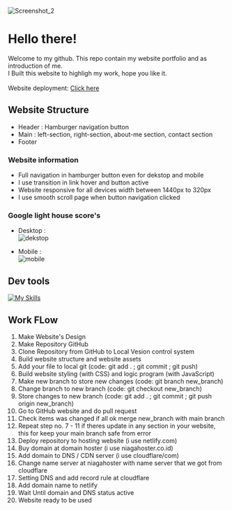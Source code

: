 
![Screenshot_2](https://github.com/RevoU-FSSE-2/week-4-RPrasetyoB/assets/129088807/486588f8-f0fb-486a-8788-85079f5c3334)

# Hello there!
Welcome to my github.
This repo contain my website portfolio and as introduction of me.<br>
I Built this website to highligh my work, hope you like it.<br>
<br>
Website deployment: <a href="https://renaldipb.site/" target="_blank">Click here</a>

## Website Structure
- Header : Hamburger navigation button<br>
- Main : left-section, right-section, about-me section, contact section<br>
- Footer
### Website information
- Full navigation in hamburger button even for dekstop and mobile
- I use transition in link hover and button active
- Website responsive for all devices width between 1440px to 320px
- I use smooth scroll page when button navigation clicked
### Google light house score's
- Desktop : <br>
![dekstop](https://github.com/RevoU-FSSE-2/week-4-RPrasetyoB/assets/129088807/14197ddb-e366-48bd-8850-679a7a4525c6)

- Mobile : <br>
![mobile](https://github.com/RevoU-FSSE-2/week-4-RPrasetyoB/assets/129088807/59c7fd10-ba1c-47a1-8685-d1adf44a7c5f)

## Dev tools
[![My Skills](https://skills.thijs.gg/icons?i=html,css,js)](https://skills.thijs.gg)

## Work FLow
1. Make Website's Design
2. Make Repository GitHub
3. Clone Repository from GitHub to Local Vesion control system
4. Build website structure and website assets
5. Add your file to local git (code: git add . ; git commit ; git push)
6. Build website styling (with CSS) and logic program (with JavaScript)
7. Make new branch to store new changes (code: git branch new_branch)
8. Change branch to new branch (code: git checkout new_branch)
9. Store changes to new branch (code: git add . ; git commit ; git push origin new_branch)
10. Go to GitHub website and do pull request
11. Check items was changed if all ok merge new_branch with main branch
12. Repeat step no. 7 - 11 if theres update in any section in your website, this for keep your main branch safe from error
13. Deploy repository to hosting website (i use netlify.com)
14. Buy domain at domain hoster (i use niagahoster.co.id)
15. Add domain to DNS / CDN server (i use cloudflare/com)
16. Change name server at niagahoster with name server that we got from cloudflare
17. Setting DNS and add record rule at cloudflare
18. Add domain name to netlify
19. Wait Until domain and DNS status active
20. Website ready to be used



